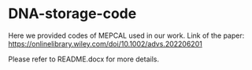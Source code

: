 # DNA-storage-code
Here we provided codes of MEPCAL used in our work.
Link of the paper: https://onlinelibrary.wiley.com/doi/10.1002/advs.202206201

Please refer to README.docx for more details.
